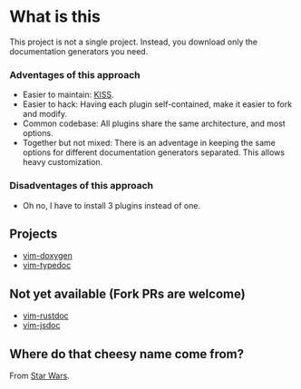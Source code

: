 # What is this
This project is not a single project. Instead, you download only the documentation generators you need.

### Adventages of this approach

* Easier to maintain: [KISS](https://en.wikipedia.org/wiki/KISS_principle).
* Easier to hack: Having each plugin self-contained, make it easier to fork and modify.
* Common codebase: All plugins share the same architecture, and most options.
* Together but not mixed: There is an adventage in keeping the same options for different documentation generators separated. This allows heavy customization.

### Disadventages of this approach

* Oh no, I have to install 3 plugins instead of one.

## Projects

* [vim-doxygen](https://github.com/Zeioth/vim-doxygen)
* [vim-typedoc](https://github.com/Zeioth/vim-typedoc)

## Not yet available (Fork PRs are welcome)

* [vim-rustdoc](https://github.com/Zeioth/vim-rustdoc)
* [vim-jsdoc](https://github.com/Zeioth/vim-jsdoc)

## Where do that cheesy name come from?
From [Star Wars](https://starwars.fandom.com/wiki/Dooku).

